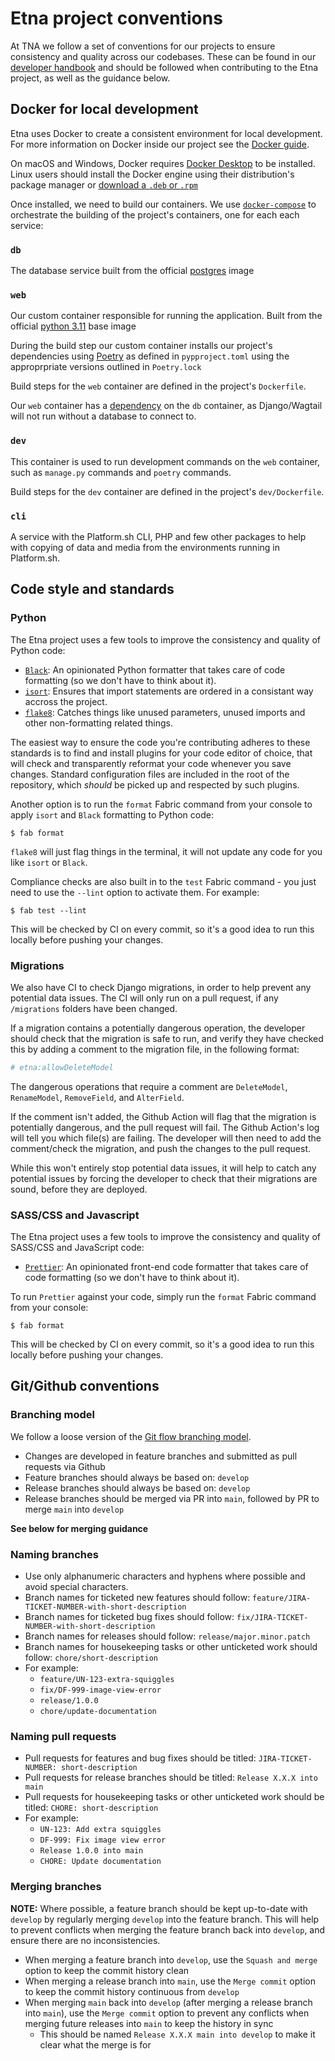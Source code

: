 # Etna project conventions

At TNA we follow a set of conventions for our projects to ensure consistency and quality across our codebases. These can be found in our [developer handbook](https://nationalarchives.github.io/developer-handbook/) and should be followed when contributing to the Etna project, as well as the guidance below.

## Docker for local development

Etna uses Docker to create a consistent environment for local development.
For more information on Docker inside our project see the [Docker guide](docker.md).

On macOS and Windows, Docker requires [Docker
Desktop](https://www.docker.com/products/docker-desktop) to be installed. Linux
users should install the Docker engine using their distribution's package
manager or [download a `.deb` or
`.rpm`](https://docs.docker.com/engine/install/)

Once installed, we need to build our containers. We use
[`docker-compose`](https://docs.docker.com/compose/) to orchestrate the
building of the project's containers, one for each each service:

### `db`

The database service built from the official [postgres](https://hub.docker.com/_/postgres/) image

### `web`

Our custom container responsible for running the application. Built from the
official [python 3.11](https://hub.docker.com/_/python/) base image

During the build step our custom container installs our project's dependencies
using [Poetry](https://python-poetry.org) as defined in `pypproject.toml` using the approprpriate versions outlined in `Poetry.lock`

Build steps for the `web` container are defined in the project's `Dockerfile`.

Our `web` container has a [dependency](https://docs.docker.com/compose/compose-file/compose-file-v3/#depends_on) on the `db` container, as Django/Wagtail will not run without a database to connect to.

### `dev`

This container is used to run development commands on the `web` container, such as `manage.py` commands and `poetry` commands.

Build steps for the `dev` container are defined in the project's `dev/Dockerfile`.

### `cli`

A service with the Platform.sh CLI, PHP and few other packages to help with copying of data and media from the environments running in Platform.sh.

## Code style and standards

### Python

The Etna project uses a few tools to improve the consistency and quality of Python code:

- [``Black``](https://black.readthedocs.io/en/stable/): An opinionated Python formatter that takes care of code formatting (so we don't have to think about it).
- [``isort``](https://pycqa.github.io/isort/): Ensures that import statements are ordered in a consistant way accross the project.
- [``flake8``](https://flake8.pycqa.org/en/stable/): Catches things like unused parameters, unused imports and other non-formatting related things.

The easiest way to ensure the code you're contributing adheres to these standards is to find and install plugins for your code editor of choice, that will check and transparently reformat your code whenever you save changes. Standard configuration files are included in the root of the repository, which *should* be picked up and respected by such plugins.

Another option is to run the `format` Fabric command from your console to apply `isort` and `Black` formatting to Python code:

```console
$ fab format
```

`flake8` will just flag things in the terminal, it will not update any code for you like `isort` or `Black`.

Compliance checks are also built in to the `test` Fabric command - you just need to use the ``--lint`` option to activate them. For example:

```console
$ fab test --lint
```

This will be checked by CI on every commit, so it's a good idea to run this locally before pushing your changes.

### Migrations

We also have CI to check Django migrations, in order to help prevent any potential data issues. The CI will only run on a pull request, if any `/migrations` folders have been changed.

If a migration contains a potentially dangerous operation, the developer should check that the migration is safe to run, and verify they have checked this by adding a comment to the migration file,
in the following format:

```python
# etna:allowDeleteModel
```

The dangerous operations that require a comment are `DeleteModel`, `RenameModel`, `RemoveField`, and `AlterField`.

If the comment isn't added, the Github Action will flag that the migration is potentially dangerous, and the pull request will fail. The Github Action's log will tell you which file(s) are failing. The developer will then need to add the comment/check the migration, and push the changes to the pull request.

While this won't entirely stop potential data issues, it will help to catch any potential issues by forcing the developer to check that their migrations are sound, before they
are deployed.

### SASS/CSS and Javascript

The Etna project uses a few tools to improve the consistency and quality of SASS/CSS and JavaScript code:

- [``Prettier``](https://prettier.io/): An opinionated front-end code formatter that takes care of code formatting (so we don't have to think about it).

To run `Prettier` against your code, simply run the `format` Fabric command from your console:

```console
$ fab format
```

This will be checked by CI on every commit, so it's a good idea to run this locally before pushing your changes.

## Git/Github conventions

### Branching model

We follow a loose version of the [Git flow branching model](https://nvie.com/posts/a-successful-git-branching-model/).

- Changes are developed in feature branches and submitted as pull requests via Github
- Feature branches should always be based on: `develop`
- Release branches should always be based on: `develop`
- Release branches should be merged via PR into `main`, followed by PR to merge `main` into `develop`

**See below for merging guidance**

### Naming branches

- Use only alphanumeric characters and hyphens where possible and avoid special characters.
- Branch names for ticketed new features should follow: `feature/JIRA-TICKET-NUMBER-with-short-description`
- Branch names for ticketed bug fixes should follow: `fix/JIRA-TICKET-NUMBER-with-short-description`
- Branch names for releases should follow: `release/major.minor.patch`
- Branch names for housekeeping tasks or other unticketed work should follow: `chore/short-description`
- For example:
    - `feature/UN-123-extra-squiggles`
    - `fix/DF-999-image-view-error`
    - `release/1.0.0`
    - `chore/update-documentation`

### Naming pull requests

- Pull requests for features and bug fixes should be titled: `JIRA-TICKET-NUMBER: short-description`
- Pull requests for release branches should be titled: `Release X.X.X into main`
- Pull requests for housekeeping tasks or other unticketed work should be titled: `CHORE: short-description`
- For example:
    - `UN-123: Add extra squiggles`
    - `DF-999: Fix image view error`
    - `Release 1.0.0 into main`
    - `CHORE: Update documentation`

### Merging branches

**NOTE:** Where possible, a feature branch should be kept up-to-date with `develop` by regularly merging `develop` into the feature branch. This will help to prevent conflicts when merging the feature branch back into `develop`, and ensure there are no inconsistencies.

- When merging a feature branch into `develop`, use the `Squash and merge` option to keep the commit history clean
- When merging a release branch into `main`, use the `Merge commit` option to keep the commit history continuous from `develop`
- When merging `main` back into `develop` (after merging a release branch into `main`), use the `Merge commit` option to prevent any conflicts when merging future releases into `main` to keep the history in sync
    - This should be named `Release X.X.X main into develop` to make it clear what the merge is for